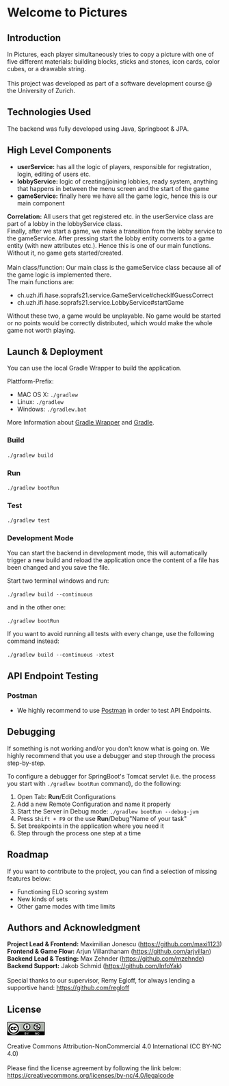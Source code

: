 # Welcome to Pictures

## Introduction

In Pictures, each player simultaneously tries to copy a picture with one of five different materials: building blocks, sticks and stones, icon cards, color cubes, or a drawable string.
<br/><br/>
This project was developed as part of a software development course @ the University of Zurich.

## Technologies Used

The backend was fully developed using Java, Springboot & JPA.

## High Level Components

* **userService:** has all the logic of players, responsible for registration, login, editing of users etc.
* **lobbyService:** logic of creating/joining lobbies, ready system, anything that happens in between the menu screen and the start of the game
* **gameService:** finally here we have all the game logic, hence this is our main component

**Correlation:** All users that get registered etc. in the userService class are part of a lobby in the lobbyService class.  
Finally, after we start a game, we make a transition from the lobby service to the gameService. After pressing start the lobby entity converts to a game entity (with new attributes etc.). Hence this is one of our main functions. Without it, no game gets started/created.  
<br/>
Main class/function: Our main class is the gameService class because all of the game logic is implemented there.  
The main functions are:
* ch.uzh.ifi.hase.soprafs21.service.GameService#checkIfGuessCorrect
* ch.uzh.ifi.hase.soprafs21.service.LobbyService#startGame  

Without these two, a game would be unplayable. No game would be started or no points would be correctly distributed, which would make the whole game not worth playing.

## Launch & Deployment

You can use the local Gradle Wrapper to build the application.

Plattform-Prefix:

-   MAC OS X: `./gradlew`
-   Linux: `./gradlew`
-   Windows: `./gradlew.bat`

More Information about [Gradle Wrapper](https://docs.gradle.org/current/userguide/gradle_wrapper.html) and [Gradle](https://gradle.org/docs/).

### Build

```bash
./gradlew build
```

### Run

```bash
./gradlew bootRun
```

### Test

```bash
./gradlew test
```

### Development Mode

You can start the backend in development mode, this will automatically trigger a new build and reload the application
once the content of a file has been changed and you save the file.

Start two terminal windows and run:

`./gradlew build --continuous`

and in the other one:

`./gradlew bootRun`

If you want to avoid running all tests with every change, use the following command instead:

`./gradlew build --continuous -xtest`

## API Endpoint Testing

### Postman

-   We highly recommend to use [Postman](https://www.getpostman.com) in order to test API Endpoints.

## Debugging

If something is not working and/or you don't know what is going on. We highly recommend that you use a debugger and step
through the process step-by-step.

To configure a debugger for SpringBoot's Tomcat servlet (i.e. the process you start with `./gradlew bootRun` command),
do the following:

1. Open Tab: **Run**/Edit Configurations
2. Add a new Remote Configuration and name it properly
3. Start the Server in Debug mode: `./gradlew bootRun --debug-jvm`
4. Press `Shift + F9` or the use **Run**/Debug"Name of your task"
5. Set breakpoints in the application where you need it
6. Step through the process one step at a time

## Roadmap

If you want to contribute to the project, you can find a selection of missing features below:

* Functioning ELO scoring system
* New kinds of sets
* Other game modes with time limits

## Authors and Acknowledgment

**Project Lead & Frontend:** Maximilian Jonescu (https://github.com/maxi1123)  
**Frontend & Game Flow:** Arjun Villanthanam (https://github.com/arjvillan)  
**Backend Lead & Testing:** Max Zehnder (https://github.com/mzehnde)  
**Backend Support:** Jakob Schmid (https://github.com/InfoYak)  
<br/>
Special thanks to our supervisor, Remy Egloff, for always lending a supportive hand: https://github.com/regloff

## License

![license.png](license.png)

Creative Commons Attribution-NonCommercial 4.0 International (CC BY-NC 4.0)
<br/>
<br/>
Please find the license agreement by following the link below:  
https://creativecommons.org/licenses/by-nc/4.0/legalcode
